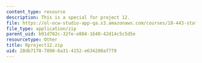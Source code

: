 ```yaml
---
content_type: resource
description: This is a special for project 12.
file: https://ol-ocw-studio-app-qa.s3.amazonaws.com/courses/18-443-statistics-for-applications-spring-2015/28db717078906a314152e634280af779_Rproject12.zip
file_type: application/zip
parent_uid: b91d782c-32fe-e884-1640-42d14c5c5d5e
resourcetype: Other
title: Rproject12.zip
uid: 28db7170-7890-6a31-4152-e634280af779
---
```

